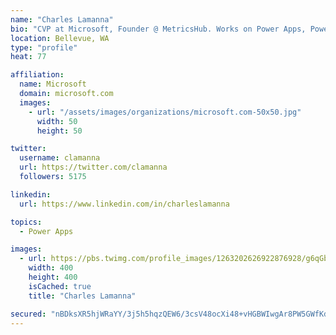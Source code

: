 ```yaml
---
name: "Charles Lamanna"
bio: "CVP at Microsoft, Founder @ MetricsHub. Works on Power Apps, Power Automate, Power Virtual Agent, Common Data Service and Dynamics 365."
location: Bellevue, WA
type: "profile"
heat: 77

affiliation:
  name: Microsoft
  domain: microsoft.com
  images:
    - url: "/assets/images/organizations/microsoft.com-50x50.jpg"
      width: 50
      height: 50

twitter:
  username: clamanna
  url: https://twitter.com/clamanna
  followers: 5175

linkedin:
  url: https://www.linkedin.com/in/charleslamanna

topics:
  - Power Apps

images:
  - url: https://pbs.twimg.com/profile_images/1263202626922876928/g6qGbHZ-_400x400.jpg
    width: 400
    height: 400
    isCached: true
    title: "Charles Lamanna"

secured: "nBDksXR5hjWRaYY/3j5h5hqzQEW6/3csV48ocXi48+vHGBWIwgAr8PW5GWfKd+Ql6qpgyQbSAt0IscxFBowNf63gVMlQMj88fxAB+6Pase7zkInGmdQQAqhte6F5E8D+5EFzheJb/Mk1uO2A2WlggoARUB/FSp/93doUyOiu/n/8uaxD6EZlg3ToKItgLLJFgEqrplnINyBACKubw/4GWhqNzqAUaGJez0Rt81Ln0E8P4oLSAy501cx7IN5B+BJm5LnpRCilH1SbB3J6HomoqZ9hwXJLRY+ryzkOd3AqTdXl6rhpahn2LSmYhSy+Hiel7ZrWVLOfh1CXPOS/E4MG3r8MAnTm8TMr1dwKaQ5o2lMF6YYrIRQPokFEFoWbAAIfqK7yLMt+4f2aYc+vZXiB2ypqqqAoULy8llpM16vSNKU=;P72r9N7tsR3izwtNuGN58A=="
---
```


